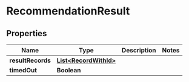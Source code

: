 
# RecommendationResult

## Properties
Name | Type | Description | Notes
------------ | ------------- | ------------- | -------------
**resultRecords** | [**List&lt;RecordWithId&gt;**](RecordWithId.md) |  | 
**timedOut** | **Boolean** |  | 



